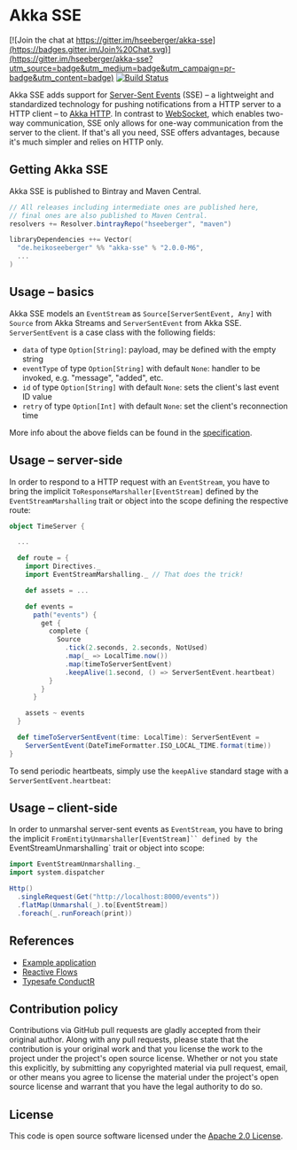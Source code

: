 # Akka SSE #

[![Join the chat at https://gitter.im/hseeberger/akka-sse](https://badges.gitter.im/Join%20Chat.svg)](https://gitter.im/hseeberger/akka-sse?utm_source=badge&utm_medium=badge&utm_campaign=pr-badge&utm_content=badge)
[![Build Status](https://travis-ci.org/hseeberger/akka-sse.svg?branch=master)](https://travis-ci.org/hseeberger/akka-sse)

Akka SSE adds support for [Server-Sent Events](http://www.w3.org/TR/eventsource)
(SSE) – a lightweight and standardized technology for pushing notifications from
a HTTP server to a HTTP client – to
[Akka HTTP](https://github.com/akka/akka-http). In contrast to
[WebSocket](http://tools.ietf.org/html/rfc6455), which enables two-way
communication, SSE only allows for one-way communication from the server to the
client. If that's all you need, SSE offers advantages, because it's much simpler
and relies on HTTP only.

## Getting Akka SSE

Akka SSE is published to Bintray and Maven Central.

``` scala
// All releases including intermediate ones are published here,
// final ones are also published to Maven Central.
resolvers += Resolver.bintrayRepo("hseeberger", "maven")

libraryDependencies ++= Vector(
  "de.heikoseeberger" %% "akka-sse" % "2.0.0-M6",
  ...
)
```

## Usage – basics

Akka SSE models an `EventStream` as `Source[ServerSentEvent, Any]` with `Source`
from Akka Streams and `ServerSentEvent` from Akka SSE. `ServerSentEvent` is a
case class with the following fields:

- `data` of type `Option[String]`: payload, may be defined with the empty string
- `eventType` of type `Option[String]` with default `None`: handler to be
  invoked, e.g. "message", "added", etc.
- `id` of type `Option[String]` with default `None`: sets the client's last
  event ID value
- `retry` of type `Option[Int]` with default `None`: set the client's
  reconnection time

More info about the above fields can be found in the
[specification](http://www.w3.org/TR/eventsource).

## Usage – server-side

In order to respond to a HTTP request with an `EventStream`, you have to bring
the implicit `ToResponseMarshaller[EventStream]` defined by the
`EventStreamMarshalling` trait or object into the scope defining the respective
route:

``` scala
object TimeServer {

  ...

  def route = {
    import Directives._
    import EventStreamMarshalling._ // That does the trick!

    def assets = ...

    def events =
      path("events") {
        get {
          complete {
            Source
              .tick(2.seconds, 2.seconds, NotUsed)
              .map(_ => LocalTime.now())
              .map(timeToServerSentEvent)
              .keepAlive(1.second, () => ServerSentEvent.heartbeat)
          }
        }
      }

    assets ~ events
  }

  def timeToServerSentEvent(time: LocalTime): ServerSentEvent =
    ServerSentEvent(DateTimeFormatter.ISO_LOCAL_TIME.format(time))
}
```

To send periodic heartbeats, simply use the `keepAlive` standard stage with a
`ServerSentEvent.heartbeat`:

## Usage – client-side

In order to unmarshal server-sent events as `EventStream`, you have to bring the
implicit `FromEntityUnmarshaller[EventStream]`` defined by the
`EventStreamUnmarshalling` trait or object into scope:

``` scala
import EventStreamUnmarshalling._
import system.dispatcher

Http()
  .singleRequest(Get("http://localhost:8000/events"))
  .flatMap(Unmarshal(_).to[EventStream])
  .foreach(_.runForeach(print))
```


## References

- [Example application](https://github.com/hseeberger/akka-sse/tree/master/akka-sse-example)
- [Reactive Flows](https://github.com/hseeberger/reactive-flows)
- [Typesafe ConductR](http://www.typesafe.com/products/conductr)

## Contribution policy ##

Contributions via GitHub pull requests are gladly accepted from their original
author. Along with any pull requests, please state that the contribution is your
original work and that you license the work to the project under the project's
open source license. Whether or not you state this explicitly, by submitting any
copyrighted material via pull request, email, or other means you agree to
license the material under the project's open source license and warrant that
you have the legal authority to do so.

## License ##

This code is open source software licensed under the [Apache 2.0 License](http://www.apache.org/licenses/LICENSE-2.0.html).
